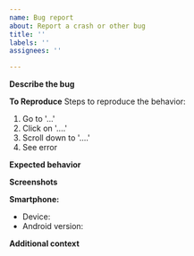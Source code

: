 ```yaml
---
name: Bug report
about: Report a crash or other bug
title: ''
labels: ''
assignees: ''

---
```


<!-- PLEASE fill this template out. Your issue has a higher chance of being addressed quickly if you provide all requested information. -->

**Describe the bug**
<!-- A clear and concise description of what the bug is. -->

**To Reproduce**
Steps to reproduce the behavior:
1. Go to '...'
2. Click on '....'
3. Scroll down to '....'
4. See error

**Expected behavior**
<!-- A clear and concise description of what you expected to happen. -->

**Screenshots**
<!-- If applicable, add screenshots to help explain your problem. -->

**Smartphone:**
 - Device: 
 - Android version: 

**Additional context**
<!-- Add any other context about the problem here. -->
